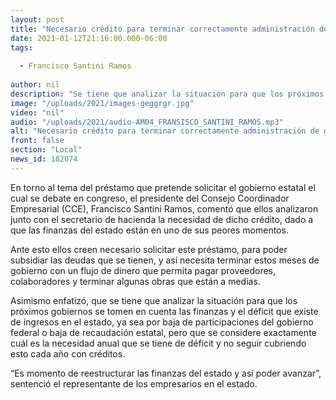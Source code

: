 ```yaml
---
layout: post
title: "Necesario crédito para terminar correctamente administración de gobierno -  CCE "
date: 2021-01-12T21:16:00.000-06:00
tags:
  
  - Francisco Santini Ramos
  
author: nil
description: "Se tiene que analizar la situación para que los próximos gobiernos se tomen en cuenta las finanzas y el déficit que existe de ingresos en el estado"
image: "/uploads/2021/images-geggrgr.jpg"
video: "nil"
audio: "/uploads/2021/audio-AM04_FRANSISCO_SANTINI_RAMOS.mp3"
alt: "Necesario crédito para terminar correctamente administración de gobierno -  CCE "
front: false
section: "Local"
news_id: 182074
---
```


En torno al tema del préstamo que pretende solicitar el gobierno estatal el cual se debate en congreso, el presidente del Consejo Coordinador Empresarial (CCE), Francisco Santini Ramos, comentó que ellos analizaron junto con el secretario de hacienda la necesidad de dicho crédito, dado a que las finanzas del estado están en uno de sus peores momentos.

Ante esto ellos creen necesario solicitar este préstamo, para poder subsidiar las deudas que se tienen, y así necesita terminar estos meses de gobierno con un flujo de dinero que permita pagar proveedores, colaboradores y terminar algunas obras que están a medias.  

Asimismo enfatizó, que se tiene que analizar la situación para que los próximos gobiernos se tomen en cuenta las finanzas y el déficit que existe de ingresos en el estado, ya sea por baja de participaciones del gobierno federal o baja de recaudación estatal, pero que se considere  exactamente cuál es la necesidad anual que se tiene de déficit y no seguir cubriendo esto cada año con créditos. 

“Es momento de reestructurar las finanzas del estado y así poder avanzar”, sentenció el representante de los empresarios en el estado.